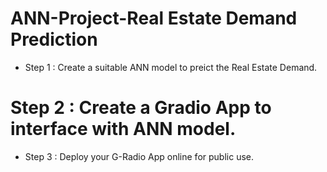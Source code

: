 # ANN-Project-Real Estate Demand Prediction
* Step 1 : Create a suitable ANN model to preict the Real Estate Demand.
# Step 2 : Create a Gradio App to interface with ANN model.
* Step 3 : Deploy your G-Radio App online for public use.
